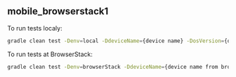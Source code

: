 ## mobile_browserstack1
To run tests localy:
```bash
gradle clean test -Denv=local -DdeviceName={device name} -DosVersion={os version}
```
To run tests at BrowserStack:
```bash
gradle clean test -Denv=browserStack -DdeviceName={device name from browserStack} -DosVersion={os version from browserStack} -Dlogin={browserStack_login} -Dpassword={browserStack_password}
```
